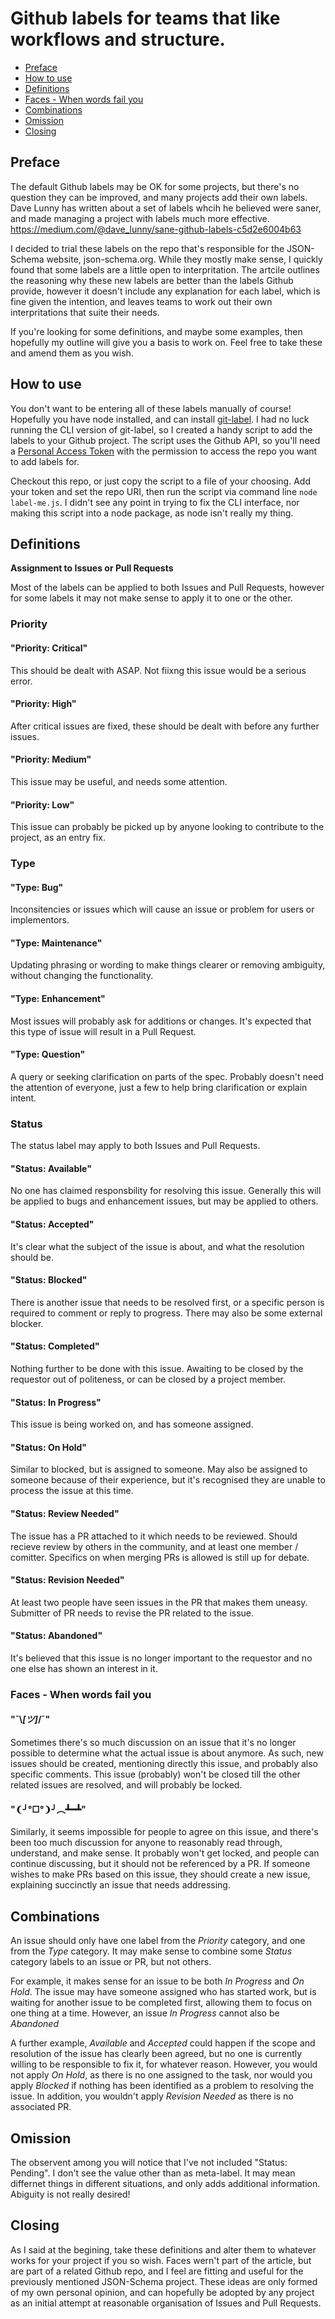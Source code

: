# Github labels for teams that like workflows and structure.

- [Preface](#preface)
- [How to use](#how-to-use)
- [Definitions](#definitions)
- [Faces - When words fail you](#faces---when-words-fail-you)
- [Combinations](#combinations)
- [Omission](#omission)
- [Closing](#closing)

## Preface

The default Github labels may be OK for some projects, but there's no question they can be improved, and many projects add their own labels. Dave Lunny has written about a set of labels whcih he believed were saner, and made managing a project with labels much more effective. https://medium.com/@dave_lunny/sane-github-labels-c5d2e6004b63

I decided to trial these labels on the repo that's responsible for the JSON-Schema website, json-schema.org. While they mostly make sense, I quickly found that some labels are a little open to interpritation. The artcile outlines the reasoning why these new labels are better than the labels Github provide, however it doesn't include any explanation for each label, which is fine given the intention, and leaves teams to work out their own interpritations that suite their needs.

If you're looking for some definitions, and maybe some examples, then hopefully my outline will give you a basis to work on. Feel free to take these and amend them as you wish.

## How to use

You don't want to be entering all of these labels manually of course! Hopefully you have node installed, and can install [git-label](https://github.com/jasonbellamy/git-label). I had no luck running the CLI version of git-label, so I created a handy script to add the labels to your Github project. The script uses the Github API, so you'll need a [Personal Access Token](https://github.com/settings/tokens) with the permission to access the repo you want to add labels for.

Checkout this repo, or just copy the script to a file of your choosing. Add your token and set the repo URI, then run the script via command line `node label-me.js`. I didn't see any point in trying to fix the CLI interface, nor making this script into a node package, as node isn't really my thing.


## Definitions
__Assignment to Issues or Pull Requests__

Most of the labels can be applied to both Issues and Pull Requests, however for some labels it may not make sense to apply it to one or the other.

### Priority

#### "Priority: Critical"
This should be dealt with ASAP. Not fiixng this issue would be a serious error.
#### "Priority: High"
After critical issues are fixed, these should be dealt with before any further issues.
#### "Priority: Medium"
This issue may be useful, and needs some attention.
#### "Priority: Low"
This issue can probably be picked up by anyone looking to contribute to the project, as an entry fix.

### Type

#### "Type: Bug"
Inconsitencies or issues which will cause an issue or problem for users or implementors.
#### "Type: Maintenance"
Updating phrasing or wording to make things clearer or removing ambiguity, without changing the functionality.
#### "Type: Enhancement"
Most issues will probably ask for additions or changes. It's expected that this type of issue will result in a Pull Request.
#### "Type: Question"
A query or seeking clarification on parts of the spec. Probably doesn't need the attention of everyone, just a few to help bring clarification or explain intent.

### Status

The status label may apply to both Issues and Pull Requests.
#### "Status: Available"
No one has claimed responsbility for resolving this issue. Generally this will be applied to bugs and enhancement issues, but may be applied to others.
#### "Status: Accepted"
It's clear what the subject of the issue is about, and what the resolution should be.
#### "Status: Blocked"
There is another issue that needs to be resolved first, or a specific person is required to comment or reply to progress. There may also be some external blocker.
#### "Status: Completed"
Nothing further to be done with this issue. Awaiting to be closed by the requestor out of politeness, or can be closed by a project member.
#### "Status: In Progress"
This issue is being worked on, and has someone assigned.
#### "Status: On Hold"
Similar to blocked, but is assigned to someone. May also be assigned to someone because of their experience, but it's recognised they are unable to process the issue at this time.
#### "Status: Review Needed"
The issue has a PR attached to it which needs to be reviewed. Should recieve review by others in the community, and at least one member / comitter. Specifics on when merging PRs is allowed is still up for debate.
#### "Status: Revision Needed"
At least two people have seen issues in the PR that makes them uneasy. Submitter of PR needs to revise the PR related to the issue.
#### "Status: Abandoned"
It's believed that this issue is no longer important to the requestor and no one else has shown an interest in it.

### Faces - When words fail you

#### "¯\\_[ツ]_/¯"
Sometimes there's so much discussion on an issue that it's no longer possible to determine what the actual issue is about anymore. As such, new issues should be created, mentioning directly this issue, and probably also specific comments. This issue (probably) won't be closed till the other related issues are resolved, and will probably be locked. 
#### "❨╯°□°❩╯︵┻━┻"
Similarly, it seems impossible for people to agree on this issue, and there's been too much discussion for anyone to reasonably read through, understand, and make sense. It probably won't get locked, and people can continue discussing, but it should not be referenced by a PR. If someone wishes to make PRs based on this issue, they should create a new issue, explaining succinctly an issue that needs addressing.

## Combinations

An issue should only have one label from the *Priority* category, and one from the *Type* category. It may make sense to combine some *Status* category labels to an issue or PR, but not others.

For example, it makes sense for an issue to be both *In Progress* and *On Hold*. The issue may have someone assigned who has started work, but is waiting for another issue to be completed first, allowing them to focus on one thing at a time. However, an issue *In Progress* cannot also be *Abandoned*

A further example, *Available* and *Accepted* could happen if the scope and resolution of the issue has clearly been agreed, but no one is currently willing to be responsible to fix it, for whatever reason. However, you would not apply *On Hold*, as there is no one assigned to the task, nor would you apply *Blocked* if nothing has been identified as a problem to resolving the issue. In addition, you wouldn't apply *Revision Needed* as there is no associated PR.



## Omission

The observent among you will notice that I've not included "Status: Pending". I don't see the value other than as meta-label. It may mean differnet things in different situations, and only adds additional information. Abiguity is not really desired! 

## Closing

As I said at the begining, take these definitions and alter them to whatever works for your project if you so wish. Faces wern't part of the article, but are part of a related Github repo, and I feel are fitting and useful for the previously mentioned JSON-Schema project. These ideas are only formed of my own personal opinion, and can hopefully be adopted by any project as an initial attempt at reasonable organisation of Issues and Pull Requests.
